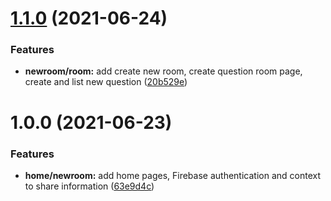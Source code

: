 # [1.1.0](https://github.com/PedroHenry-Santos/Letmeask/compare/v1.0.0...v1.1.0) (2021-06-24)


### Features

* **newroom/room:** add create new room, create question room page, create and list new question ([20b529e](https://github.com/PedroHenry-Santos/Letmeask/commit/20b529e0c4157ba7caa85e2fc50a0d99a53ea5bc))

# 1.0.0 (2021-06-23)


### Features

* **home/newroom:** add home pages, Firebase authentication and context to share information ([63e9d4c](https://github.com/PedroHenry-Santos/Letmeask/commit/63e9d4c9de9207078153adbfc62a8c84d780ee10))
